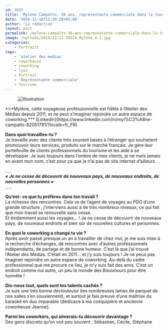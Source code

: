 ```yaml
---
id: 3045
title: 'Mylène Campalto, 36 ans, représentante commerciale dans le tourisme :  « L’Atelier des Médias, c’est un peu le monde des Bisounours »'
date: '2019-12-16T12:30:28+02:00'
author: 'La rédaction'
layout: post
permalink: /mylene-campalto-36-ans-representante-commerciale-dans-le-tourisme-%e2%80%89latelier-des-medias-cest-un-peu-le-monde-des-bisounours%e2%80%89/
image: /uploads/2019/12/12_INSTA_Mylène_A-1.jpg
categories:
    - Portraits
tags:
    - 'atelier des medias'
    - coworkeuse
    - coworking
    - lyon
    - Portrait
    - 'Représentante commerciale'
    - Tourisme
---
```


<figure class="wp-block-image"><img src="/uploads/2019/12/12_INSTA_Mylène_A-1.jpg" alt="Illustration"></figure>***Mylène, cette voyageuse professionnelle est fidèle à l’Atelier des Médias depuis 2011, et ne peut s’imaginer rejoindre un autre espace de coworking.***  
[Linkedin](https://www.linkedin.com/in/myl%C3%A8ne-campalto-82051791/?locale=fr_FR)

**Dans quoi travailles-tu ?**  
Je travaille avec des clients très souvent basés à l’étranger qui souhaitent promouvoir leurs services, produits sur le marché français. Je gère leur portefeuille de clients professionnels du tourisme et les aide à se développer. Je suis toujours dans l’ombre de mes clients, je ne mets jamais en avant mon nom, c’est pour ça que je n’ai pas de site internet d’ailleurs.

…..  
***« Je ne cesse de découvrir de nouveaux pays, de nouveaux endroits, de nouvelles personnes »***  
…..

**Qu’est- ce que tu préfères dans ton travail ?**  
La richesse des rencontres. Cela va de l’agent de voyages au PDG d’une grande structure ; j’interviens aussi à de très nombreux niveaux, ce qui fait que mon travail se renouvelle sans cesse.  
Et évidemment aussi les voyages… ! Je ne cesse de découvrir de nouveaux pays, de nouveaux endroits et bien sûr de nouvelles cultures et personnes.

**En quoi le coworking a changé ta vie ?**  
Après avoir passé presque un an à travailler de chez moi, je me suis mise à la recherche d’échanges, de rencontres avec d’autres professionnels indépendants, de partage et de bonne humeur. C’est là que j’ai trouvé l’Atelier des Médias. C’était en 2011… et j’y suis toujours ! Je ne peux pas imaginer rejoindre un autre espace de coworking. Au-delà du cadre professionnel que me procure ce lieu, je m’y suis fait des amis. C’est un endroit comme nul autre, un peu le monde des Bisounours pour être honnête !

**Dis-nous tout, quels sont tes talents cachés ?**  
Je suis une très bonne *déclouteuse* (les nombreuses lames de parquet de nos salles s’en souviennent), et surtout je fais preuve d’une maîtrise du karaoké en duo imparable (dédicace à ma coéquipière et ancienne coworkeuse Jeanne).

**Parmi les coworkers, qui aimerais-tu découvrir davantage ?**  
Des gens discrets qu’on voit peu souvent : Sébastien, Cécile, Stéphane